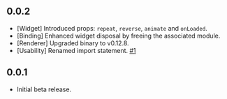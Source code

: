 ## 0.0.2

* [Widget] Introduced props: `repeat`, `reverse`, `animate` and `onLoaded`.
* [Binding] Enhanced widget disposal by freeing the associated module.
* [Renderer] Upgraded binary to v0.12.8.
* [Usability] Renamed import statement. [#1](https://github.com/tinyjin/lottie-thorvg/issues/1)

## 0.0.1

* Initial beta release.

